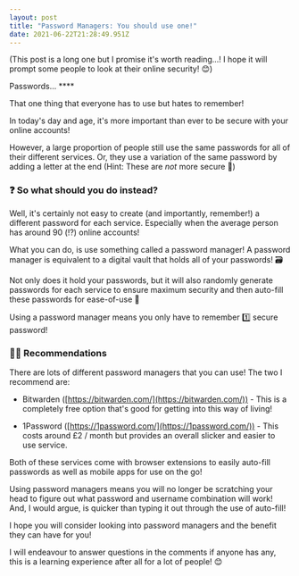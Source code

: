 ```yaml
---
layout: post
title: "Password Managers: You should use one!"
date: 2021-06-22T21:28:49.951Z
---
```

(This post is a long one but I promise it's worth reading...! I hope it will prompt some people to look at their online security! 😊)

Passwords... ****

That one thing that everyone has to use but hates to remember!

In today's day and age, it's more important than ever to be secure with your online accounts!

However, a large proportion of people still use the same passwords for all of their different services. Or, they use a variation of the same password by adding a letter at the end (Hint: These are *not* more secure 🤭)

### ❓ So what should you do instead?

Well, it's certainly not easy to create (and importantly, remember!) a different password for each service. Especially when the average person has around 90 (⁉️) online accounts!

What you can do, is use something called a password manager! A password manager is equivalent to a digital vault that holds all of your passwords! 🗃

Not only does it hold your passwords, but it will also randomly generate passwords for each service to ensure maximum security and then auto-fill these passwords for ease-of-use 🔑

Using a password manager means you only have to remember 1️⃣ secure password!

### 👨‍💻 Recommendations

There are lots of different password managers that you can use! The two I recommend are:

- Bitwarden ([https://bitwarden.com/](https://bitwarden.com/)) - This is a completely free option that's good for getting into this way of living!

- 1Password ([https://1password.com/](https://1password.com/)) - This costs around £2 / month but provides an overall slicker and easier to use service.

Both of these services come with browser extensions to easily auto-fill passwords as well as mobile apps for use on the go!

Using password managers means you will no longer be scratching your head to figure out what password and username combination will work! And, I would argue, is quicker than typing it out through the use of auto-fill!

I hope you will consider looking into password managers and the benefit they can have for you!

I will endeavour to answer questions in the comments if anyone has any, this is a learning experience after all for a lot of people! 😊